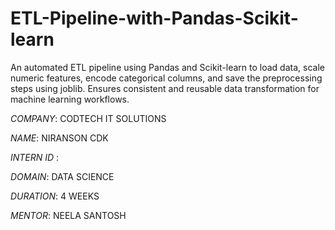 # ETL-Pipeline-with-Pandas-Scikit-learn
An automated ETL pipeline using Pandas and Scikit-learn to load data, scale numeric features, encode categorical columns, and save the preprocessing steps using joblib. Ensures consistent and reusable data transformation for machine learning workflows.

*COMPANY*: CODTECH IT SOLUTIONS

*NAME*: NIRANSON CDK

*INTERN ID* : 

*DOMAIN*: DATA SCIENCE

*DURATION*: 4 WEEKS

*MENTOR*: NEELA SANTOSH
